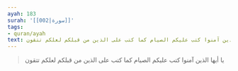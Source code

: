 ```yaml
---
ayah: 183
surah: '[[002|سورة]]'
tags:
- quran/ayah
text: يا أيها الذين آمنوا كتب عليكم الصيام كما كتب على الذين من قبلكم لعلكم تتقون
---
```

> يا أيها الذين آمنوا كتب عليكم الصيام كما كتب على الذين من قبلكم لعلكم تتقون

